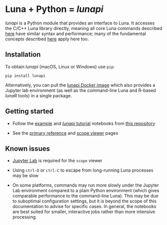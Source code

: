 # Luna + Python = _lunapi_

_lunapi_ is a Python module that provides an interface to Luna. It accesses the C/C++ Luna library directly, meaning
all core Luna commands described [here](../ref/index.md) have similar syntax and performance;
many of the fundamental concepts described [here](../luna/args.md) apply here too.

## Installation 

To obtain _lunapi_ (macOS, Linux or Windows) use `pip`:

```
pip install lunapi
```

Alternatively, you can pull the [lunapi Docker
image](#https://github.com/remnrem/luna-api-notebooks?tab=readme-ov-file#docker-installation)
which also provides a Jupyter lab environment (as well as the
command-line Luna and R-based _lunaR_ tools) in a single package.


## Getting started

 - Follow the [example](https://github.com/remnrem/luna-api-notebooks/blob/main/00_overview.ipynb) and [_lunapi_ tutorial](https://github.com/remnrem/luna-api-notebooks/blob/main/tutorial.ipynb) notebooks from [this repository](https://github.com/remnrem/luna-api-notebooks/)

 - See the [primary reference](ref.md) and [scope viewer](scope.md) pages

## Known issues

 - [Jupyter Lab](https://jupyter.org/) is required for the `scope` viewer

 - Using `ctrl-D` or `ctrl-C` to escape from long-running Luna
   processes may be slow

 - On some platforms, commands may run more slowly under the Jupyter
   Lab environment compared to a plain Python environment (which gives
   comparable performance to the command-line Luna). This may be due
   to suboptimal configuration settings, but it is beyond the scope of
   this documentation to advise for specific cases.  In general, the
   notebooks are best suited for smaller, interactive jobs rather than
   more intensive processing.
 


